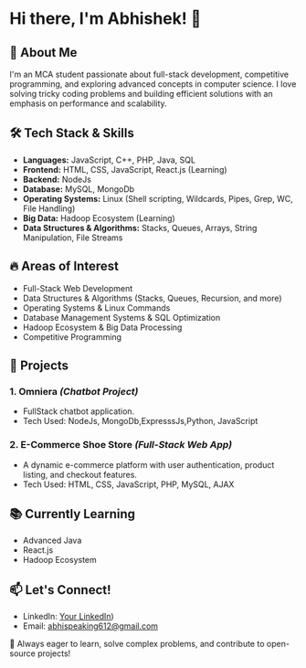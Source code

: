 # Hi there, I'm Abhishek! 👋

## 🚀 About Me
I'm an MCA student passionate about full-stack development, competitive programming, and exploring advanced concepts in computer science. I love solving tricky coding problems and building efficient solutions with an emphasis on performance and scalability.

## 🛠️ Tech Stack & Skills
- **Languages:** JavaScript, C++, PHP, Java, SQL
- **Frontend:** HTML, CSS, JavaScript, React.js (Learning)
- **Backend:** NodeJs
- **Database:** MySQL, MongoDb
- **Operating Systems:** Linux (Shell scripting, Wildcards, Pipes, Grep, WC, File Handling)
- **Big Data:** Hadoop Ecosystem (Learning)
- **Data Structures & Algorithms:** Stacks, Queues, Arrays, String Manipulation, File Streams

## 🔥 Areas of Interest
- Full-Stack Web Development
- Data Structures & Algorithms (Stacks, Queues, Recursion, and more)
- Operating Systems & Linux Commands
- Database Management Systems & SQL Optimization
- Hadoop Ecosystem & Big Data Processing
- Competitive Programming

## 📌 Projects
### 1. **Omniera** *(Chatbot Project)*
   - FullStack chatbot application.
   - Tech Used: NodeJs, MongoDb,ExpresssJs,Python, JavaScript

### 2. **E-Commerce Shoe Store** *(Full-Stack Web App)*
   - A dynamic e-commerce platform with user authentication, product listing, and checkout features.
   - Tech Used: HTML, CSS, JavaScript, PHP, MySQL, AJAX

## 📚 Currently Learning
- Advanced Java
- React.js
- Hadoop Ecosystem

## 📫 Let's Connect!
- LinkedIn: [Your LinkedIn](https://www.linkedin.com/in/abhishek-shetty-040263255/))
- Email: abhispeaking612@gmail.com

🚀 Always eager to learn, solve complex problems, and contribute to open-source projects!

